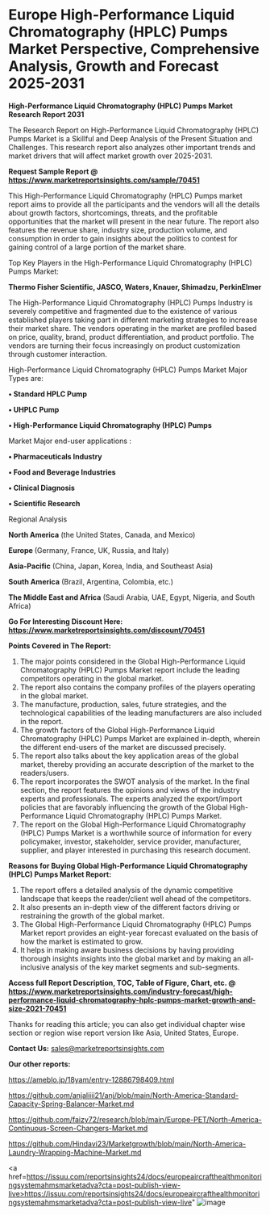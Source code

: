 # Europe High-Performance Liquid Chromatography (HPLC) Pumps Market Perspective, Comprehensive Analysis, Growth and Forecast 2025-2031

<strong>High-Performance Liquid Chromatography (HPLC) Pumps Market Research Report 2031</strong>

The Research Report on High-Performance Liquid Chromatography (HPLC) Pumps Market is a Skillful and Deep Analysis of the Present Situation and Challenges. This research report also analyzes other important trends and market drivers that will affect market growth over 2025-2031.

<strong>Request Sample Report @ <a href=https://www.marketreportsinsights.com/sample/70451>https://www.marketreportsinsights.com/sample/70451</a></strong>

This High-Performance Liquid Chromatography (HPLC) Pumps market report aims to provide all the participants and the vendors will all the details about growth factors, shortcomings, threats, and the profitable opportunities that the market will present in the near future. The report also features the revenue share, industry size, production volume, and consumption in order to gain insights about the politics to contest for gaining control of a large portion of the market share.

Top Key Players in the High-Performance Liquid Chromatography (HPLC) Pumps Market:

<strong>Thermo Fisher Scientific, JASCO, Waters, Knauer, Shimadzu, PerkinElmer</strong>

The High-Performance Liquid Chromatography (HPLC) Pumps Industry is severely competitive and fragmented due to the existence of various established players taking part in different marketing strategies to increase their market share. The vendors operating in the market are profiled based on price, quality, brand, product differentiation, and product portfolio. The vendors are turning their focus increasingly on product customization through customer interaction.

High-Performance Liquid Chromatography (HPLC) Pumps Market Major Types are:

<strong>• Standard HPLC Pump

• UHPLC Pump

• High-Performance Liquid Chromatography (HPLC) Pumps</strong>

Market Major end-user applications :

<strong>• Pharmaceuticals Industry

• Food and Beverage Industries

• Clinical Diagnosis

• Scientific Research</strong>

Regional Analysis

</u><strong><b>North America</b></strong> (the United States, Canada, and Mexico)

<strong><b>Europe </b></strong>(Germany, France, UK, Russia, and Italy)

<strong><b>Asia-Pacific</b></strong> (China, Japan, Korea, India, and Southeast Asia)

<strong><b>South America</b></strong> (Brazil, Argentina, Colombia, etc.)

<strong><b>The Middle East and Africa</b></strong> (Saudi Arabia, UAE, Egypt, Nigeria, and South Africa)

<strong>Go For Interesting Discount Here: <a href=https://www.marketreportsinsights.com/discount/70451>https://www.marketreportsinsights.com/discount/70451</a></strong>

<strong>Points Covered in The Report:</strong>
<ol>
  <li>The major points considered in the Global High-Performance Liquid Chromatography (HPLC) Pumps Market report include the leading competitors operating in the global market.</li>
  <li>The report also contains the company profiles of the players operating in the global market.</li>
  <li>The manufacture, production, sales, future strategies, and the technological capabilities of the leading manufacturers are also included in the report.</li>
  <li>The growth factors of the Global High-Performance Liquid Chromatography (HPLC) Pumps Market are explained in-depth, wherein the different end-users of the market are discussed precisely.</li>
  <li>The report also talks about the key application areas of the global market, thereby providing an accurate description of the market to the readers/users.</li>
  <li>The report incorporates the SWOT analysis of the market. In the final section, the report features the opinions and views of the industry experts and professionals. The experts analyzed the export/import policies that are favorably influencing the growth of the Global High-Performance Liquid Chromatography (HPLC) Pumps Market.</li>
  <li>The report on the Global High-Performance Liquid Chromatography (HPLC) Pumps Market is a worthwhile source of information for every policymaker, investor, stakeholder, service provider, manufacturer, supplier, and player interested in purchasing this research document.</li>
</ol>
<strong>Reasons for Buying Global High-Performance Liquid Chromatography (HPLC) Pumps Market Report:</strong>

<ol>
  <li>The report offers a detailed analysis of the dynamic competitive landscape that keeps the reader/client well ahead of the competitors.</li>
  <li>It also presents an in-depth view of the different factors driving or restraining the growth of the global market.</li>
  <li>The Global High-Performance Liquid Chromatography (HPLC) Pumps Market report provides an eight-year forecast evaluated on the basis of how the market is estimated to grow.</li>
  <li>It helps in making aware business decisions by having providing thorough insights insights into the global market and by making an all-inclusive analysis of the key market segments and sub-segments.</li>
</ol>
<strong>Access full Report Description, TOC, Table of Figure, Chart, etc. @ <a href=https://www.marketreportsinsights.com/industry-forecast/high-performance-liquid-chromatography-hplc-pumps-market-growth-and-size-2021-70451>https://www.marketreportsinsights.com/industry-forecast/high-performance-liquid-chromatography-hplc-pumps-market-growth-and-size-2021-70451</a></strong>


Thanks for reading this article; you can also get individual chapter wise section or region wise report version like Asia, United States, Europe.

<strong>Contact Us:</strong>
sales@marketreportsinsights.com

<strong>Our other reports:</strong>

<a href=https://ameblo.jp/18yam/entry-12886798409.html>https://ameblo.jp/18yam/entry-12886798409.html</a>

<a href=https://github.com/anjaliiii21/anj/blob/main/North-America-Standard-Capacity-Spring-Balancer-Market.md>https://github.com/anjaliiii21/anj/blob/main/North-America-Standard-Capacity-Spring-Balancer-Market.md</a>

<a href=https://github.com/faizy72/research/blob/main/Europe-PET/North-America-Continuous-Screen-Changers-Market.md>https://github.com/faizy72/research/blob/main/Europe-PET/North-America-Continuous-Screen-Changers-Market.md</a>

<a href=https://github.com/Hindavi23/Marketgrowth/blob/main/North-America-Laundry-Wrapping-Machine-Market.md>https://github.com/Hindavi23/Marketgrowth/blob/main/North-America-Laundry-Wrapping-Machine-Market.md</a>

<a href=https://issuu.com/reportsinsights24/docs/europeaircrafthealthmonitoringsystemahmsmarketadva?cta=post-publish-view-live>https://issuu.com/reportsinsights24/docs/europeaircrafthealthmonitoringsystemahmsmarketadva?cta=post-publish-view-live</a>"
![image](https://github.com/user-attachments/assets/e4c5a1b9-3444-44ec-bc73-5d65f181b4d8)
